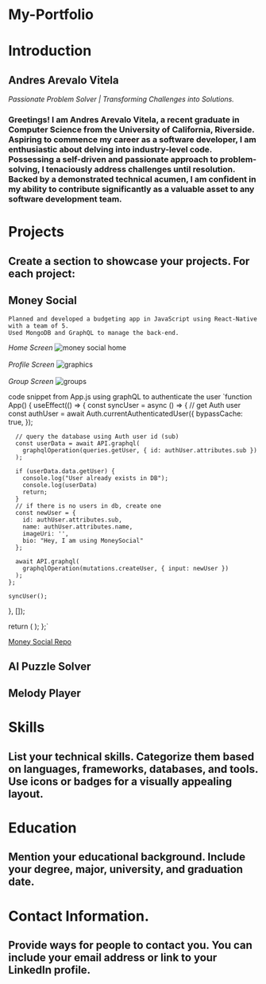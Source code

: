 # My-Portfolio

# Introduction
## Andres Arevalo Vitela
*Passionate Problem Solver | Transforming Challenges into Solutions.*
### Greetings! I am Andres Arevalo Vitela, a recent graduate in Computer Science from the University of California, Riverside. Aspiring to commence my career as a software developer, I am enthusiastic about delving into industry-level code. Possessing a self-driven and passionate approach to problem-solving, I tenaciously address challenges until resolution. Backed by a demonstrated technical acumen, I am confident in my ability to contribute significantly as a valuable asset to any software development team.
# Projects
## Create a section to showcase your projects. For each project:

## Money Social
    Planned and developed a budgeting app in JavaScript using React-Native with a team of 5.
    Used MongoDB and GraphQL to manage the back-end.
*Home Screen*
![money social home](https://github.com/aa2510759/My-Portfolio/assets/28612170/1813ec83-40ee-423e-bd1e-00c6e5b65da9)
<br/>
<br/>
*Profile Screen*
![graphics](https://github.com/aa2510759/My-Portfolio/assets/28612170/ad65e272-f17d-4def-a1cd-a60a697e4724)
<br/>
<br/>
*Group Screen*
![groups](https://github.com/aa2510759/My-Portfolio/assets/28612170/4bd60415-6191-4ea4-b75d-089d2575c27c)
<br/>

code snippet from App.js using graphQL to authenticate the user
`function App() {
  useEffect(() => {
    const syncUser = async () => {
      // get Auth user
      const authUser = await Auth.currentAuthenticatedUser({
        bypassCache: true,
      });

      // query the database using Auth user id (sub)
      const userData = await API.graphql(
        graphqlOperation(queries.getUser, { id: authUser.attributes.sub })
      );

      if (userData.data.getUser) {
        console.log("User already exists in DB");
        console.log(userData)
        return;
      }
      // if there is no users in db, create one
      const newUser = {
        id: authUser.attributes.sub,
        name: authUser.attributes.name,
        imageUri: '',
        bio: "Hey, I am using MoneySocial"
      };

      await API.graphql(
        graphqlOperation(mutations.createUser, { input: newUser })
      );
    };

    syncUser();
  }, []);

  return (
  <StackNavigator />
  );
};`

[Money Social Repo](https://github.com/lojason71/cs180-project/tree/main/moneysocial)



## AI Puzzle Solver

## Melody Player

# Skills

## List your technical skills. Categorize them based on languages, frameworks, databases, and tools. Use icons or badges for a visually appealing layout.
# Education
## Mention your educational background. Include your degree, major, university, and graduation date.
# Contact Information.
## Provide ways for people to contact you. You can include your email address or link to your LinkedIn profile.
